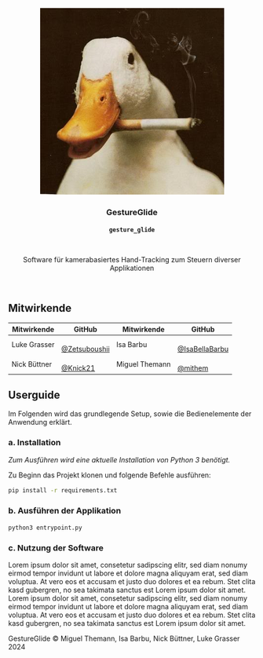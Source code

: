 <p align="center"><br><br><img src="logo.jpg" width="375" height="380"  alt=""/></p>

<h3 align="center">GestureGlide</h3>
<p align="center"><strong><code>gesture_glide</code></strong></p>
<p align="center">
  <img src="https://img.shields.io/maintenance/yes/2024"  alt=""/>
</p>
<p align="center">Software für kamerabasiertes Hand-Tracking zum Steuern diverser Applikationen</p>
<br>

## Mitwirkende

| Mitwirkende  | GitHub                                                                                                                                                                                 | Mitwirkende    | GitHub                                                                                                                                                                                    |
|--------------|----------------------------------------------------------------------------------------------------------------------------------------------------------------------------------------|----------------|-------------------------------------------------------------------------------------------------------------------------------------------------------------------------------------------|
| Luke Grasser | <a href="https://github.com/zetsuboushii"><img src="https://avatars.githubusercontent.com/u/65507051?v=4" width="150px;" alt=""/><br/>[@Zetsuboushii](https://github.com/zetsuboushii) | Isa Barbu      | <a href="https://github.com/isabellabarbu"><img src="https://avatars.githubusercontent.com/u/78431957?v=4" width="150px;" alt=""/><br/>[@IsaBellaBarbu](https://github.com/isabellabarbu) |
| Nick Büttner | <a href="https://github.com/knick21"><img src="https://avatars.githubusercontent.com/u/115408270?v=4" width="150px;" alt=""/><br/>[@Knick21](https://github.com/knick21)               | Miguel Themann | <a href="https://github.com/mithem"><img src="https://avatars.githubusercontent.com/u/41842729?v=4" width="150px;" alt=""/><br/>[@mithem](https://github.com/mithem)                      |

## Userguide

Im Folgenden wird das grundlegende Setup, sowie die Bedienelemente der Anwendung erklärt.

### a. Installation

_Zum Ausführen wird eine aktuelle Installation von Python 3 benötigt._

Zu Beginn das Projekt klonen und folgende Befehle ausführen:

```bash
pip install -r requirements.txt
```

### b. Ausführen der Applikation

```bash
python3 entrypoint.py
```

### c. Nutzung der Software

Lorem ipsum dolor sit amet, consetetur sadipscing elitr, sed diam nonumy eirmod tempor invidunt ut labore et dolore
magna aliquyam erat, sed diam voluptua. At vero eos et accusam et justo duo dolores et ea rebum. Stet clita kasd
gubergren, no sea takimata sanctus est Lorem ipsum dolor sit amet. Lorem ipsum dolor sit amet, consetetur sadipscing
elitr, sed diam nonumy eirmod tempor invidunt ut labore et dolore magna aliquyam erat, sed diam voluptua. At vero eos et
accusam et justo duo dolores et ea rebum. Stet clita kasd gubergren, no sea takimata sanctus est Lorem ipsum dolor sit
amet.

GestureGlide © Miguel Themann, Isa Barbu, Nick Büttner, Luke Grasser 2024
